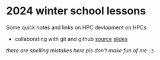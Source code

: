 2024 winter school lessons 
===========================
Some quick notes and links on HPC devlopment on HPCs
* collaborating with git and github [source](https://github.com/jpmorgan98/urssi-remotedev-slides/tree/main/notebooks)  [slides](https://jpmorgan98.github.io/urssi-remotedev-slides/hpc-dev.slides.html#/)

*there are spelling mistakes here pls don't make fun of me* `:3`